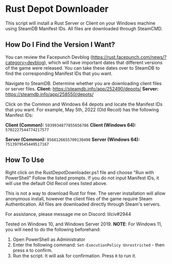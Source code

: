 
# Rust Depot Downloader

This script will install a Rust Server or Client on your Windows machine using SteamDB Manifest IDs. All files are downloaded through SteamCMD.

## How Do I Find the Version I Want?
You can review the Facepunch Devblog (https://rust.facepunch.com/news/?category=devblog), which will have important dates that different versions of the game were released. You can take these dates over to SteamDB to find the corresponding Manifest IDs that you want.

Navigate to SteamDB. Determine whether you are downloading client files or server files.
**Client:** https://steamdb.info/app/252490/depots/
**Server:** https://steamdb.info/app/258550/depots/

Click on the Common and Windows 64 depots and locate the Manifest IDs that you want.
For example, May 5th, 2022 (Old Recoil) has the following Manifest IDs:

**Client (Common):** `5939934877855656786`
**Client (Windows 64):** `5702227544774217577`

**Server (Common):** `8568126655709130498`
**Server (Windows 64):** `7513979545449517167`

## How To Use
Right click on the RustDepotDownloader.ps1 file and choose "Run with PowerShell"
Follow the listed prompts. If you do not input Manifest IDs, it will use the default Old Recoil ones listed above.

This is not a way to download Rust for free. The server installation will allow anonymous install, however the client files of the game require Steam Authentication. All files are downloaded directly through Steam's servers.

For assistance, please message me on Discord: lilciv#2944  

Tested on Windows 10, and Windows Server 2019.
**NOTE**: For Windows 11, you will need to do the following beforehand:

1. Open PowerShell as Administrator
2. Enter the following command: `Set-ExecutionPolicy Unrestricted` - then press `A` to confirm.
3. Run the script. It will ask for confirmation. Press `R` to run it.
